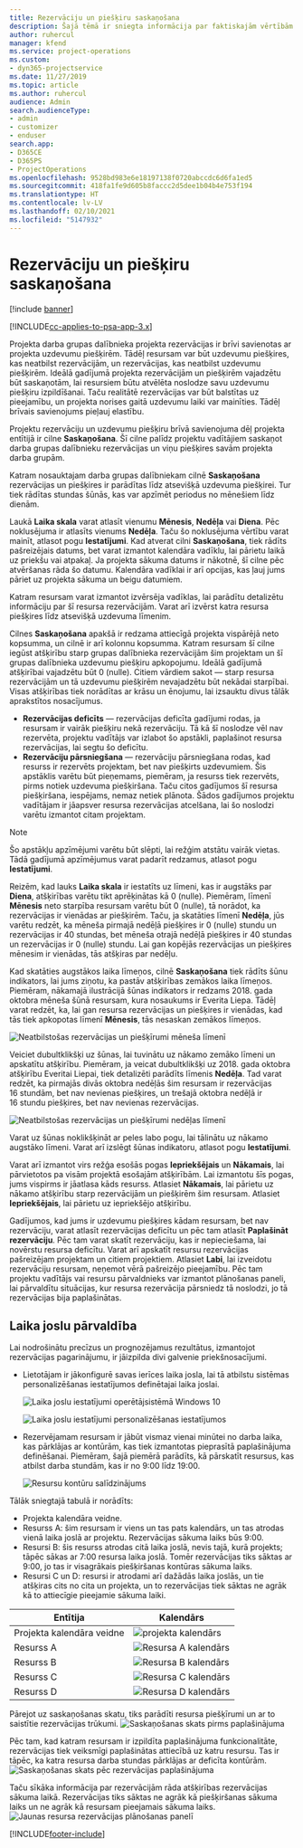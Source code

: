 ```yaml
---
title: Rezervāciju un piešķiru saskaņošana
description: Šajā tēmā ir sniegta informācija par faktiskajām vērtībām.
author: ruhercul
manager: kfend
ms.service: project-operations
ms.custom:
- dyn365-projectservice
ms.date: 11/27/2019
ms.topic: article
ms.author: ruhercul
audience: Admin
search.audienceType:
- admin
- customizer
- enduser
search.app:
- D365CE
- D365PS
- ProjectOperations
ms.openlocfilehash: 9528bd983e6e18197138f0720abccdc6d6fa1ed5
ms.sourcegitcommit: 418fa1fe9d605b8faccc2d5dee1b04b4e753f194
ms.translationtype: HT
ms.contentlocale: lv-LV
ms.lasthandoff: 02/10/2021
ms.locfileid: "5147932"
---
```

# <a name="reconcile-bookings-and-assignments"></a>Rezervāciju un piešķiru saskaņošana

[!include [banner](../includes/psa-now-project-operations.md)]

[!INCLUDE[cc-applies-to-psa-app-3.x](../includes/cc-applies-to-psa-app-3x.md)]

Projekta darba grupas dalībnieka projekta rezervācijas ir brīvi savienotas ar projekta uzdevumu piešķirēm. Tādēļ resursam var būt uzdevumu piešķires, kas neatbilst rezervācijām, un rezervācijas, kas neatbilst uzdevumu piešķirēm. Ideālā gadījumā projekta rezervācijām un piešķirēm vajadzētu būt saskaņotām, lai resursiem būtu atvēlēta noslodze savu uzdevumu piešķiru izpildīšanai. Taču realitātē rezervācijas var būt balstītas uz pieejamību, un projekta norises gaitā uzdevumu laiki var mainīties. Tādēļ brīvais savienojums pieļauj elastību.

Projektu rezervāciju un uzdevumu piešķiru brīvā savienojuma dēļ projekta entītijā ir cilne **Saskaņošana**. Šī cilne palīdz projektu vadītājiem saskaņot darba grupas dalībnieku rezervācijas un viņu piešķires savām projekta darba grupām.

Katram nosauktajam darba grupas dalībniekam cilnē **Saskaņošana** rezervācijas un piešķires ir parādītas līdz atsevišķā uzdevuma piešķirei. Tur tiek rādītas stundas šūnās, kas var apzīmēt periodus no mēnešiem līdz dienām.

Laukā **Laika skala** varat atlasīt vienumu **Mēnesis**, **Nedēļa** vai **Diena**. Pēc noklusējuma ir atlasīts vienums **Nedēļa**. Taču šo noklusējuma vērtību varat mainīt, atlasot pogu **Iestatījumi**. Kad atverat cilni **Saskaņošana**, tiek rādīts pašreizējais datums, bet varat izmantot kalendāra vadīklu, lai pārietu laikā uz priekšu vai atpakaļ. Ja projekta sākuma datums ir nākotnē, šī cilne pēc atvēršanas rāda šo datumu. Kalendāra vadīklai ir arī opcijas, kas ļauj jums pāriet uz projekta sākuma un beigu datumiem.

Katram resursam varat izmantot izvērsēja vadīklas, lai parādītu detalizētu informāciju par šī resursa rezervācijām. Varat arī izvērst katra resursa piešķires līdz atsevišķā uzdevuma līmenim.

Cilnes **Saskaņošana** apakšā ir redzama attiecīgā projekta vispārējā neto kopsumma, un cilnē ir arī kolonnu kopsumma. Katram resursam šī cilne iegūst atšķirību starp grupas dalībnieka rezervācijām šim projektam un šī grupas dalībnieka uzdevumu piešķiru apkopojumu. Ideālā gadījumā atšķirībai vajadzētu būt 0 (nulle). Citiem vārdiem sakot — starp resursa rezervācijām un tā uzdevumu piešķirēm nevajadzētu būt nekādai starpībai. Visas atšķirības tiek norādītas ar krāsu un ēnojumu, lai izsauktu divus tālāk aprakstītos nosacījumus.

- **Rezervācijas deficīts** — rezervācijas deficīta gadījumi rodas, ja resursam ir vairāk piešķiru nekā rezervāciju. Tā kā šī noslodze vēl nav rezervēta, projektu vadītājs var izlabot šo apstākli, paplašinot resursa rezervācijas, lai segtu šo deficītu.
- **Rezervāciju pārsniegšana** — rezervāciju pārsniegšana rodas, kad resurss ir rezervēts projektam, bet nav piešķirts uzdevumiem. Šis apstāklis varētu būt pieņemams, piemēram, ja resurss tiek rezervēts, pirms notiek uzdevuma piešķiršana. Taču citos gadījumos šī resursa piešķiršana, iespējams, nemaz netiek plānota. Šādos gadījumos projektu vadītājam ir jāapsver resursa rezervācijas atcelšana, lai šo noslodzi varētu izmantot citam projektam.

> [!NOTE]
> Šo apstākļu apzīmējumi varētu būt slēpti, lai režģim atstātu vairāk vietas. Tādā gadījumā apzīmējumus varat padarīt redzamus, atlasot pogu **Iestatījumi**.

Reizēm, kad lauks **Laika skala** ir iestatīts uz līmeni, kas ir augstāks par **Diena**, atšķirības varētu tikt aprēķinātas kā 0 (nulle). Piemēram, līmenī **Mēnesis** neto starpība resursam varētu būt 0 (nulle), tā norādot, ka rezervācijas ir vienādas ar piešķirēm. Taču, ja skatāties līmenī **Nedēļa**, jūs varētu redzēt, ka mēneša pirmajā nedēļā piešķires ir 0 (nulle) stundu un rezervācijas ir 40 stundas, bet mēneša otrajā nedēļā piešķires ir 40 stundas un rezervācijas ir 0 (nulle) stundu. Lai gan kopējās rezervācijas un piešķires mēnesim ir vienādas, tās atšķiras par nedēļu.

Kad skatāties augstākos laika līmeņos, cilnē **Saskaņošana** tiek rādīts šūnu indikators, lai jums ziņotu, ka pastāv atšķirības zemākos laika līmeņos. Piemēram, nākamajā ilustrācijā šūnas indikators ir redzams 2018. gada oktobra mēneša šūnā resursam, kura nosaukums ir Everita Liepa. Tādēļ varat redzēt, ka, lai gan resursa rezervācijas un piešķires ir vienādas, kad tās tiek apkopotas līmenī **Mēnesis**, tās nesaskan zemākos līmeņos.

![Neatbilstošas rezervācijas un piešķīrumi mēneša līmenī](media/reconcile-assignments-01.JPG)

Veiciet dubultklikšķi uz šūnas, lai tuvinātu uz nākamo zemāko līmeni un apskatītu atšķirību. Piemēram, ja veicat dubultklikšķi uz 2018. gada oktobra atšķirību Everitai Liepai, tiek detalizēti parādīts līmenis **Nedēļa**. Tad varat redzēt, ka pirmajās divās oktobra nedēļās šim resursam ir rezervācijas 16 stundām, bet nav nevienas piešķires, un trešajā oktobra nedēļā ir 16 stundu piešķires, bet nav nevienas rezervācijas.

![Neatbilstošas rezervācijas un piešķīrumi nedēļas līmenī](media/reconcile-assignments-02.JPG)

Varat uz šūnas noklikšķināt ar peles labo pogu, lai tālinātu uz nākamo augstāko līmeni. Varat arī izslēgt šūnas indikatoru, atlasot pogu **Iestatījumi**. 

Varat arī izmantot virs režģa esošās pogas **Iepriekšējais** un **Nākamais**, lai pārvietotos pa visām projektā esošajām atšķirībām. Lai izmantotu šīs pogas, jums vispirms ir jāatlasa kāds resurss. Atlasiet **Nākamais**, lai pārietu uz nākamo atšķirību starp rezervācijām un piešķirēm šim resursam. Atlasiet **Iepriekšējais**, lai pārietu uz iepriekšējo atšķirību.

Gadījumos, kad jums ir uzdevumu piešķires kādam resursam, bet nav rezervāciju, varat atlasīt rezervācijas deficītu un pēc tam atlasīt **Paplašināt rezervāciju**. Pēc tam varat skatīt rezervāciju, kas ir nepieciešama, lai novērstu resursa deficītu. Varat arī apskatīt resursu rezervācijas pašreizējam projektam un citiem projektiem. Atlasiet **Labi**, lai izveidotu rezervāciju resursam, neņemot vērā pašreizējo pieejamību. Pēc tam projektu vadītājs vai resursu pārvaldnieks var izmantot plānošanas paneli, lai pārvaldītu situācijas, kur resursa rezervācija pārsniedz tā noslodzi, jo tā rezervācijas bija paplašinātas.

## <a name="managing-with-time-zones"></a>Laika joslu pārvaldība
Lai nodrošinātu precīzus un prognozējamus rezultātus, izmantojot rezervācijas pagarinājumu, ir jāizpilda divi galvenie priekšnosacījumi.  

- Lietotājam ir jākonfigurē savas ierīces laika josla, lai tā atbilstu sistēmas personalizēšanas iestatījumos definētajai laika joslai.
 
  ![Laika joslu iestatījumi operētājsistēmā Windows 10](media/reconcile-assignments-03.png)

  ![Laika joslu iestatījumi personalizēšanas iestatījumos](media/reconcile-assignments-04.png)
 
- Rezervējamam resursam ir jābūt vismaz vienai minūtei no darba laika, kas pārklājas ar kontūrām, kas tiek izmantotas pieprasītā paplašinājuma definēšanai. Piemēram, šajā piemērā parādīts, kā pārskatīt resursus, kas atbilst darba stundām, kas ir no 9:00 līdz 19:00. 

  ![Resursu kontūru salīdzinājums](media/reconcile-assignments-05.png)

Tālāk sniegtajā tabulā ir norādīts:

- Projekta kalendāra veidne.
- Resurss A: šim resursam ir viens un tas pats kalendārs, un tas atrodas vienā laika joslā ar projektu. Rezervācijas sākuma laiks būs 9:00.
- Resursi B: šis resurss atrodas citā laika joslā, nevis tajā, kurā projekts; tāpēc sākas ar 7:00 resursa laika joslā. Tomēr rezervācijas tiks sāktas ar 9:00, jo tas ir visagrākais piešķiršanas kontūras sākuma laiks.
- Resursi C un D: resursi ir atrodami arī dažādās laika joslās, un tie atšķiras cits no cita un projekta, un to rezervācijas tiek sāktas ne agrāk kā to attiecīgie pieejamie sākuma laiki.

|Entītija  |Kalendārs  |
|-|-|
|Projekta kalendāra veidne   | ![projekta kalendārs](media/reconcile-assignments-06.png) |
|Resurss A  | ![Resursa A kalendārs](media/reconcile-assignments-06.png) |
|Resurss B  |  ![Resursa B kalendārs](media/reconcile-assignments-07.png) |
|Resurss C  |  ![Resursa C kalendārs](media/reconcile-assignments-08.png) |
|Resurss D  | ![Resursa D kalendārs](media/reconcile-assignments-09.png)  |
 
Pārejot uz saskaņošanas skatu, tiks parādīti resursa piešķīrumi un ar to saistītie rezervācijas trūkumi.
 ![Saskaņošanas skats pirms paplašinājuma](media/reconcile-assignments-10.png)

Pēc tam, kad katram resursam ir izpildīta paplašinājuma funkcionalitāte, rezervācijas tiek veiksmīgi paplašinātas attiecībā uz katru resursu. Tas ir tāpēc, ka katra resursa darba stundas pārklājas ar deficīta kontūrām.
 ![Saskaņošanas skats pēc rezervācijas paplašinājuma](media/reconcile-assignments-11.png) 

Taču sīkāka informācija par rezervācijām rāda atšķirības rezervācijas sākuma laikā. Rezervācijas tiks sāktas ne agrāk kā piešķiršanas sākuma laiks un ne agrāk kā resursam pieejamais sākuma laiks.
 ![Jaunas resursa rezervācijas plānošanas panelī](media/reconcile-assignments-12.png)


[!INCLUDE[footer-include](../includes/footer-banner.md)]
